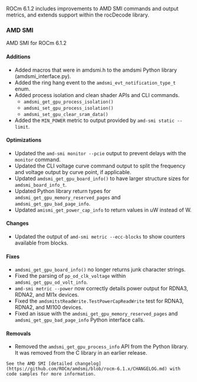 
ROCm 6.1.2 includes improvements to AMD SMI commands and output metrics, and extends support within the rocDecode library.

### AMD SMI

AMD SMI for ROCm 6.1.2

#### Additions

* Added macros that were in amdsmi.h to the amdsmi Python library (amdsmi_interface.py).
* Added the ring hang event to the `amdsmi_evt_notification_type_t` enum.
* Added process isolation and clean shader APIs and CLI commands.
  * `amdsmi_get_gpu_process_isolation()`
  * `amdsmi_set_gpu_process_isolation()`
  * `amdsmi_set_gpu_clear_sram_data()`
* Added the `MIN_POWER` metric to output provided by `amd-smi static --limit`.

#### Optimizations

* Updated the `amd-smi monitor --pcie` output to prevent delays with the `monitor` command.
* Updated the CLI voltage curve command output to split the frequency and voltage output by curve point, if applicable.
* Updated `amdsmi_get_gpu_board_info()` to have larger structure sizes for `amdsmi_board_info_t`.
* Updated Python library return types for `amdsmi_get_gpu_memory_reserved_pages` and `amdsmi_get_gpu_bad_page_info`.
* Updated `amismi_get_power_cap_info` to return values in uW instead of W.

#### Changes

* Updated the output of `amd-smi metric --ecc-blocks` to show counters available from blocks.

#### Fixes

* `amdsmi_get_gpu_board_info()` no longer returns junk character strings.
* Fixed the parsing of `pp_od_clk_voltage` within `amdsmi_get_gpu_od_volt_info`.
* `amd-smi metric --power` now correctly details power output for RDNA3, RDNA2, and MI1x devices.
* Fixed the `amdsmitstReadWrite.TestPowerCapReadWrite` test for RDNA3, RDNA2, and MI100 devices.
* Fixed an issue with the `amdsmi_get_gpu_memory_reserved_pages` and `amdsmi_get_gpu_bad_page_info` Python interface calls.

#### Removals

* Removed the `amdsmi_get_gpu_process_info` API from the Python library. It was removed from the C library in an earlier release.

```{note}
See the AMD SMI [detailed changelog](https://github.com/ROCm/amdsmi/blob/rocm-6.1.x/CHANGELOG.md) with code samples for more information.
```
